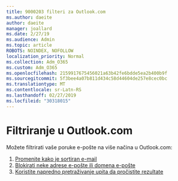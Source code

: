 ```yaml
---
title: 9000203 filteri za Outlook.com
ms.author: daeite
author: daeite
manager: joallard
ms.date: 2/27/19
ms.audience: Admin
ms.topic: article
ROBOTS: NOINDEX, NOFOLLOW
localization_priority: Normal
ms.collection: Adm_O365
ms.custom: Adm_O365
ms.openlocfilehash: 2159917675456021a63b42fe6bdde5ea2b400b9f
ms.sourcegitcommit: 5f3bee4a07b811d434c58d44604de257e8cec0bc
ms.translationtype: MT
ms.contentlocale: sr-Latn-RS
ms.lasthandoff: 02/27/2019
ms.locfileid: "30318015"
---
```

# <a name="filtering-in-outlookcom"></a>Filtriranje u Outlook.com

Možete filtrirati vaše poruke e-pošte na više načina u Outlook.com:

1. [Promenite kako je sortiran e-mail](https://support.office.com/article/e650ae23-b558-4fbf-bdd1-73268f6852b7)
2. [Blokirati neke adrese e-pošte ili domena e-pošte](https://support.office.com/article/afba1c94-77bb-4f50-8b85-057cf52f4d5e)
3. [Koristite napredno pretraživanje upita da pročistite rezultate](https://support.office.com/article/88108edf-028e-4306-b87e-7400bbb40aa7)